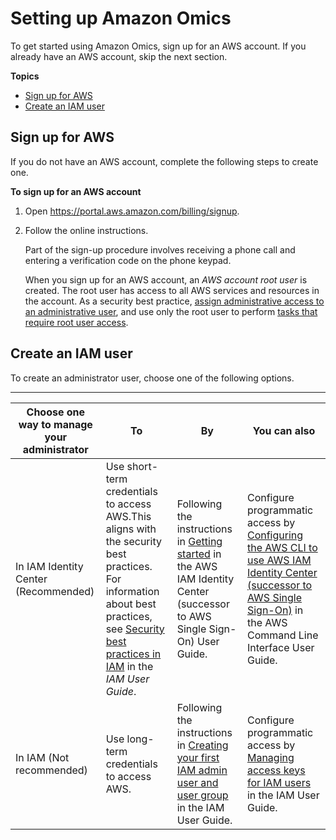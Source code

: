 # Setting up Amazon Omics<a name="setting-up"></a>

To get started using Amazon Omics, sign up for an AWS account\. If you already have an AWS account, skip the next section\.

**Topics**
+ [Sign up for AWS](#setting-up-aws-sign-up)
+ [Create an IAM user](#setting-up-create-iam-user)

## Sign up for AWS<a name="setting-up-aws-sign-up"></a>

If you do not have an AWS account, complete the following steps to create one\.

**To sign up for an AWS account**

1. Open [https://portal\.aws\.amazon\.com/billing/signup](https://portal.aws.amazon.com/billing/signup)\.

1. Follow the online instructions\.

   Part of the sign\-up procedure involves receiving a phone call and entering a verification code on the phone keypad\.

   When you sign up for an AWS account, an *AWS account root user* is created\. The root user has access to all AWS services and resources in the account\. As a security best practice, [assign administrative access to an administrative user](https://docs.aws.amazon.com/singlesignon/latest/userguide/getting-started.html), and use only the root user to perform [tasks that require root user access](https://docs.aws.amazon.com/general/latest/gr/root-vs-iam.html#aws_tasks-that-require-root)\.

## Create an IAM user<a name="setting-up-create-iam-user"></a>

To create an administrator user, choose one of the following options\.


****  

| Choose one way to manage your administrator | To | By | You can also | 
| --- | --- | --- | --- | 
| In IAM Identity Center \(Recommended\) | Use short\-term credentials to access AWS\.This aligns with the security best practices\. For information about best practices, see [Security best practices in IAM](https://docs.aws.amazon.com/IAM/latest/UserGuide/best-practices.html#bp-users-federation-idp) in the *IAM User Guide*\. | Following the instructions in [Getting started](https://docs.aws.amazon.com/singlesignon/latest/userguide/getting-started.html) in the AWS IAM Identity Center \(successor to AWS Single Sign\-On\) User Guide\. | Configure programmatic access by [Configuring the AWS CLI to use AWS IAM Identity Center \(successor to AWS Single Sign\-On\)](https://docs.aws.amazon.com/cli/latest/userguide/cli-configure-sso.html) in the AWS Command Line Interface User Guide\. | 
| In IAM \(Not recommended\) | Use long\-term credentials to access AWS\. | Following the instructions in [Creating your first IAM admin user and user group](https://docs.aws.amazon.com/IAM/latest/UserGuide/getting-started_create-admin-group.html) in the IAM User Guide\. | Configure programmatic access by [Managing access keys for IAM users](https://docs.aws.amazon.com/IAM/latest/UserGuide/id_credentials_access-keys.html) in the IAM User Guide\. | 